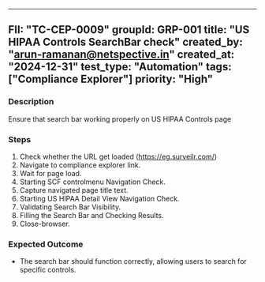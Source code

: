 ---
  FII: "TC-CEP-0009"
  groupId: GRP-001
  title: "US HIPAA Controls SearchBar check"
  created_by: "arun-ramanan@netspective.in"
  created_at:  "2024-12-31"
  test_type: "Automation"
  tags: ["Compliance Explorer"] 
  priority: "High"
  ---

  ### Description
  Ensure that search bar working properly on US HIPAA Controls page

  ### Steps
  1. Check whether the URL get loaded (https://eg.surveilr.com/)
  2. Navigate to compliance explorer link.
  3. Wait for page load.
  4. Starting SCF controlmenu Navigation Check.
  5. Capture navigated page title text.
  6. Starting US HIPAA Detail View Navigation Check.
  7. Validating Search Bar Visibility.
  8. Filling the Search Bar and Checking Results.
  9. Close-browser.

  ### Expected Outcome
  -  The search bar should function correctly, allowing users to search for specific controls.